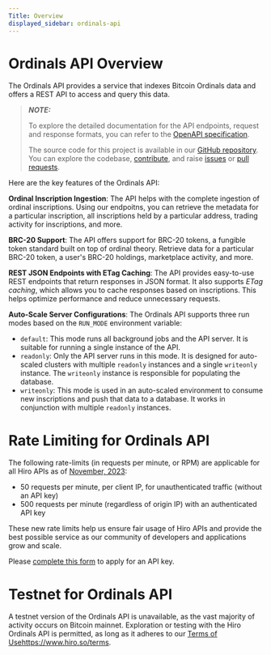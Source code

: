 ```yaml
---
Title: Overview
displayed_sidebar: ordinals-api
---
```


# Ordinals API Overview

The Ordinals API provides a service that indexes Bitcoin Ordinals data and offers a REST API to access and query this data.

> **_NOTE:_**
>
> To explore the detailed documentation for the API endpoints, request and response formats, you can refer to the [OpenAPI specification](https://docs.hiro.so/ordinals).
>
> The source code for this project is available in our [GitHub repository](https://github.com/hirosystems/ordinals-api). You can explore the codebase, [contribute](https://docs.hiro.so/contributors-guide), and raise [issues](https://github.com/hirosystems/ordinals-api/issues) or [pull requests](https://github.com/hirosystems/ordinals-api/pulls).

Here are the key features of the Ordinals API:

**Ordinal Inscription Ingestion**: The API helps with the complete ingestion of ordinal inscriptions. Using our endpoitns, you can retrieve the metadata for a particular inscription, all inscriptions held by a particular address, trading activity for inscriptions, and more.

**BRC-20 Support**: The API offers support for BRC-20 tokens, a fungible token standard built on top of ordinal theory. Retrieve data for a particular BRC-20 token, a user's BRC-20 holdings, marketplace activity, and more.

**REST JSON Endpoints with ETag Caching**: The API provides easy-to-use REST endpoints that return responses in JSON format. It also supports _ETag caching_, which allows you to cache responses based on inscriptions. This helps optimize performance and reduce unnecessary requests.

**Auto-Scale Server Configurations**: The Ordinals API supports three run modes based on the `RUN_MODE` environment variable:

- `default`: This mode runs all background jobs and the API server. It is suitable for running a single instance of the API.
- `readonly`: Only the API server runs in this mode. It is designed for auto-scaled clusters with multiple `readonly` instances and a single `writeonly` instance. The `writeonly` instance is responsible for populating the database.
- `writeonly`: This mode is used in an auto-scaled environment to consume new inscriptions and push that data to a database. It works in conjunction with multiple `readonly` instances.

# Rate Limiting for Ordinals API

The following rate-limits (in requests per minute, or RPM) are applicable for all Hiro APIs as of [November, 2023](https://www.hiro.so/blog/updated-rate-limits-for-hiro-apis):

- 50 requests per minute, per client IP, for unauthenticated traffic (without an API key)
- 500 requests per minute (regardless of origin IP) with an authenticated API key

These new rate limits help us ensure fair usage of Hiro APIs and provide the best possible service as our community of developers and applications grow and scale.

Please [complete this form](https://survey.hiro.so/hiroapi) to apply for an API key.

# Testnet for Ordinals API

A testnet version of the Ordinals API is unavailable, as the vast majority of activity occurs on Bitcoin mainnet. Exploration or testing with the Hiro Ordinals API is permitted, as long as it adheres to our [Terms of Use](https://www.hiro.so/terms)https://www.hiro.so/terms.
